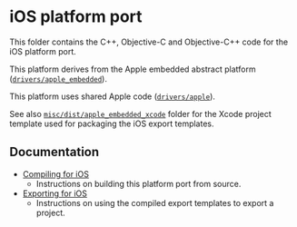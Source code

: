 # iOS platform port

This folder contains the C++, Objective-C and Objective-C++ code for the iOS
platform port.

This platform derives from the Apple embedded abstract platform ([`drivers/apple_embedded`](/drivers/apple_embedded)).

This platform uses shared Apple code ([`drivers/apple`](/drivers/apple)).

See also [`misc/dist/apple_embedded_xcode`](/misc/dist/apple_embedded_xcode) folder for the Xcode
project template used for packaging the iOS export templates.

## Documentation

- [Compiling for iOS](https://docs.godotengine.org/en/latest/contributing/development/compiling/compiling_for_ios.html)
  - Instructions on building this platform port from source.
- [Exporting for iOS](https://docs.godotengine.org/en/latest/tutorials/export/exporting_for_ios.html)
  - Instructions on using the compiled export templates to export a project.
